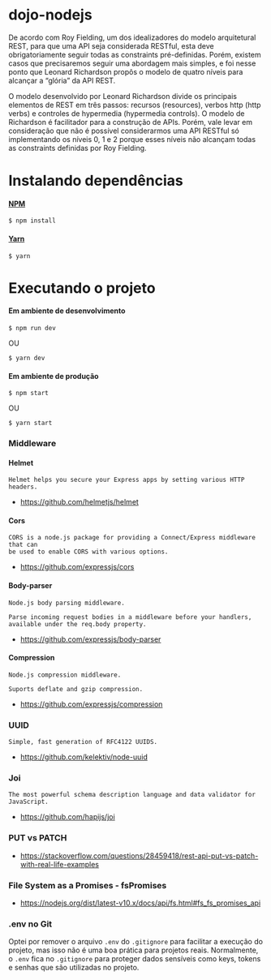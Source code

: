 # dojo-nodejs
De acordo com Roy Fielding, um dos idealizadores do modelo arquitetural REST, para que uma API seja considerada RESTful, esta deve obrigatoriamente seguir todas as constraints pré-definidas. Porém, existem casos que precisaremos seguir uma abordagem mais simples, e foi nesse ponto que Leonard Richardson propôs o modelo de quatro níveis para alcançar a “glória” da API REST.

O modelo desenvolvido por Leonard Richardson divide os principais elementos de REST em três passos: recursos (resources), verbos http (http verbs) e controles de hypermedia (hypermedia controls). O modelo de Richardson é facilitador para a construção de APIs. Porém, vale levar em consideração que não é possível considerarmos uma API RESTful só implementando os níveis 0, 1 e 2 porque esses níveis não alcançam todas as constraints definidas por Roy Fielding.

# Instalando dependências
#### [NPM](https://www.npmjs.com/get-npm)
```
$ npm install
```
#### [Yarn](https://yarnpkg.com/lang/en/)
```
$ yarn
```

# Executando o projeto
#### Em ambiente de desenvolvimento
```
$ npm run dev
```
OU
```
$ yarn dev
```
#### Em ambiente de produção
```
$ npm start
```
OU
```
$ yarn start
```

### Middleware
#### Helmet
```
Helmet helps you secure your Express apps by setting various HTTP headers.
```
* https://github.com/helmetjs/helmet

#### Cors
```
CORS is a node.js package for providing a Connect/Express middleware that can
be used to enable CORS with various options.
```
* https://github.com/expressjs/cors

#### Body-parser
```
Node.js body parsing middleware.

Parse incoming request bodies in a middleware before your handlers, available under the req.body property.
```
* https://github.com/expressjs/body-parser

#### Compression
```
Node.js compression middleware.

Suports deflate and gzip compression.
```
* https://github.com/expressjs/compression

### UUID
```
Simple, fast generation of RFC4122 UUIDS.
```
* https://github.com/kelektiv/node-uuid

### Joi
```
The most powerful schema description language and data validator for JavaScript.
```
* https://github.com/hapijs/joi

### PUT vs PATCH
* https://stackoverflow.com/questions/28459418/rest-api-put-vs-patch-with-real-life-examples

### File System as a Promises - fsPromises
* https://nodejs.org/dist/latest-v10.x/docs/api/fs.html#fs_fs_promises_api

### .env no Git
Optei por remover o arquivo `.env` do `.gitignore` para facilitar a execução do projeto, mas isso não é uma boa prática para projetos reais.
Normalmente, o `.env` fica no `.gitignore` para proteger dados sensíveis como keys, tokens e senhas que são utilizadas no projeto.
